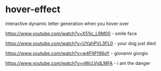 # hover-effect
interactive dynamic letter generation when you hover over

https://www.youtube.com/watch?v=X51ic_L9M00 - smile face

https://www.youtube.com/watch?v=UYahPVL3FL0 - your dog just died

https://www.youtube.com/watch?v=w4FItFf96oY - giovanni giorgio

https://www.youtube.com/watch?v=nWcLVjdLMFA - i am the danger
